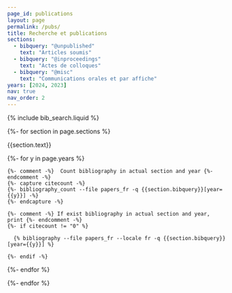 ```yaml
---
page_id: publications
layout: page
permalink: /pubs/
title: Recherche et publications
sections:
  - bibquery: "@unpublished"
    text: "Articles soumis"
  - bibquery: "@inproceedings"
    text: "Actes de colloques"
  - bibquery: "@misc"
    text: "Communications orales et par affiche"
years: [2024, 2023]
nav: true
nav_order: 2
---
```


<!-- _pages/publications.md -->

<!-- Bibsearch Feature -->

{% include bib_search.liquid %}

<div class="publications">

{%- for section in page.sections %}
  <a id="{{section.text}}"></a>
  <p class="bibtitle">{{section.text}}</p>
  {%- for y in page.years %}

    {%- comment -%}  Count bibliography in actual section and year {%- endcomment -%}
    {%- capture citecount -%}
    {%- bibliography_count --file papers_fr -q {{section.bibquery}}[year={{y}}] -%}
    {%- endcapture -%}

    {%- comment -%} If exist bibliography in actual section and year, print {%- endcomment -%}
    {%- if citecount != "0" %}

      {% bibliography --file papers_fr --locale fr -q {{section.bibquery}}[year={{y}}] %}

    {%- endif -%}

  {%- endfor %}

{%- endfor %}

</div>
